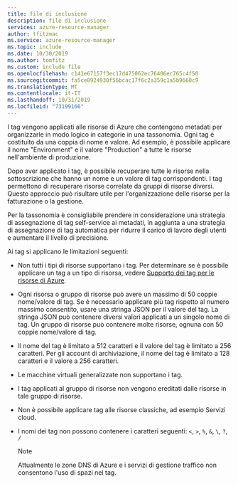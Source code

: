 ```yaml
---
title: file di inclusione
description: file di inclusione
services: azure-resource-manager
author: tfitzmac
ms.service: azure-resource-manager
ms.topic: include
ms.date: 10/30/2019
ms.author: tomfitz
ms.custom: include file
ms.openlocfilehash: c141e67157f3ec17d475062ec76406ec765c4f50
ms.sourcegitcommit: fa5ce8924930f56bcac17f6c2a359c1a5b9660c9
ms.translationtype: MT
ms.contentlocale: it-IT
ms.lasthandoff: 10/31/2019
ms.locfileid: "73199166"
---
```

I tag vengono applicati alle risorse di Azure che contengono metadati per organizzarle in modo logico in categorie in una tassonomia. Ogni tag è costituito da una coppia di nome e valore. Ad esempio, è possibile applicare il nome "Environment" e il valore "Production" a tutte le risorse nell'ambiente di produzione.

Dopo aver applicato i tag, è possibile recuperare tutte le risorse nella sottoscrizione che hanno un nome e un valore di tag corrispondenti. I tag permettono di recuperare risorse correlate da gruppi di risorse diversi. Questo approccio può risultare utile per l'organizzazione delle risorse per la fatturazione o la gestione.

Per la tassonomia è consigliabile prendere in considerazione una strategia di assegnazione di tag self-service ai metadati, in aggiunta a una strategia di assegnazione di tag automatica per ridurre il carico di lavoro degli utenti e aumentare il livello di precisione.

Ai tag si applicano le limitazioni seguenti:

* Non tutti i tipi di risorse supportano i tag. Per determinare se è possibile applicare un tag a un tipo di risorsa, vedere [Supporto dei tag per le risorse di Azure](../articles/azure-resource-manager/tag-support.md).
* Ogni risorsa o gruppo di risorse può avere un massimo di 50 coppie nome/valore di tag. Se è necessario applicare più tag rispetto al numero massimo consentito, usare una stringa JSON per il valore del tag. La stringa JSON può contenere diversi valori applicati a un singolo nome di tag. Un gruppo di risorse può contenere molte risorse, ognuna con 50 coppie nome/valore di tag.
* Il nome del tag è limitato a 512 caratteri e il valore del tag è limitato a 256 caratteri. Per gli account di archiviazione, il nome del tag è limitato a 128 caratteri e il valore a 256 caratteri.
* Le macchine virtuali generalizzate non supportano i tag.
* I tag applicati al gruppo di risorse non vengono ereditati dalle risorse in tale gruppo di risorse.
* Non è possibile applicare tag alle risorse classiche, ad esempio Servizi cloud.
* I nomi dei tag non possono contenere i caratteri seguenti: `<`, `>`, `%`, `&`, `\`, `?`, `/`

   > [!NOTE]
   > Attualmente le zone DNS di Azure e i servizi di gestione traffico non consentono l'uso di spazi nel tag. 
